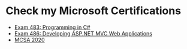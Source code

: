 # Check my Microsoft Certifications 

- [Exam 483: Programming in C#](http://bit.ly/3bOosP4)
- [Exam 486: Developing ASP.NET MVC Web Applications](http://bit.ly/2wwwhc9)
- [MCSA 2020](http://bit.ly/39MoiWq)
